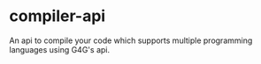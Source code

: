 # compiler-api
 An api to compile your code which supports multiple programming languages using G4G's api.
